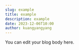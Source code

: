 ```yaml
---
slug: example
title: example
description: example
date: 2023-12-06T10:00
author: kuangyangyang
---
```

<!--truncate-->

You can edit your blog body here.
